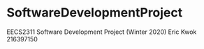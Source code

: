 # SoftwareDevelopmentProject
EECS2311 Software Development Project (Winter 2020)
Eric Kwok 216397150
